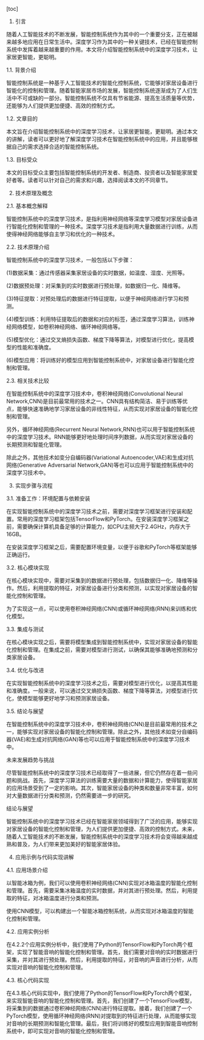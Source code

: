 
[toc]                    
                
                
1. 引言

随着人工智能技术的不断发展，智能控制系统作为其中的一个重要分支，正在被越来越多地应用在日常生活中。深度学习作为其中的一种关键技术，已经在智能控制系统中发挥着越来越重要的作用。本文将介绍智能控制系统中的深度学习技术，让家居更智能，更聪明。

1.1. 背景介绍

智能控制系统是一种基于人工智能技术的智能化控制系统，它能够对家居设备进行智能化的控制和管理。随着智能家居市场的发展，智能控制系统逐渐成为了人们生活中不可或缺的一部分。智能控制系统不仅具有节省能源、提高生活质量等优势，还能够为人们提供更加便捷、高效的控制方式。

1.2. 文章目的

本文旨在介绍智能控制系统中的深度学习技术，让家居更智能，更聪明。通过本文的讲解，读者可以更好地了解深度学习技术在智能控制系统中的应用，并且能够根据自己的需求选择合适的智能控制系统。

1.3. 目标受众

本文的目标受众主要包括智能控制系统的开发者、制造商、投资者以及智能家居爱好者等。读者可以针对自己的需求和兴趣，选择阅读本文的不同章节。

2. 技术原理及概念

2.1. 基本概念解释

智能控制系统中的深度学习技术，是指利用神经网络等深度学习模型对家居设备进行智能化控制和管理的一种技术。深度学习技术是指利用大量数据进行训练，从而使得神经网络能够自主学习和优化的一种技术。

2.2. 技术原理介绍

智能控制系统中的深度学习技术，一般包括以下步骤：

(1)数据采集：通过传感器采集家居设备的实时数据，如温度、湿度、光照等。

(2)数据预处理：对采集到的实时数据进行预处理，如数据归一化、降维等。

(3)特征提取：对预处理后的数据进行特征提取，以便于神经网络进行学习和预测。

(4)模型训练：利用特征提取后的数据和对应的标签，通过深度学习算法，训练神经网络模型，如卷积神经网络、循环神经网络等。

(5)模型优化：通过交叉熵损失函数、梯度下降等算法，对模型进行优化，提高模型的性能和准确度。

(6)模型应用：将训练好的模型应用到智能控制系统中，对家居设备进行智能化控制和管理。

2.3. 相关技术比较

在智能控制系统中的深度学习技术中，卷积神经网络(Convolutional Neural Network,CNN)是目前最常用的技术之一。CNN具有结构简洁、易于训练等优点，能够快速准确地学习家居设备的非线性特征，从而实现对家居设备的智能化控制和管理。

另外，循环神经网络(Recurrent Neural Network,RNN)也可以用于智能控制系统中的深度学习技术。RNN能够更好地处理时间序列数据，从而实现对家居设备的长期预测和智能化管理。

除此之外，其他技术如变分自编码器(Variational Autoencoder,VAE)和生成对抗网络(Generative Adversarial Network,GAN)等也可以应用于智能控制系统中的深度学习技术中。

3. 实现步骤与流程

3.1. 准备工作：环境配置与依赖安装

在实现智能控制系统中的深度学习技术之前，需要对深度学习框架进行安装和配置。常用的深度学习框架包括TensorFlow和PyTorch。在安装深度学习框架之前，需要确保计算机具备足够的计算能力，如CPU主频大于2.4GHz，内存大于16GB。

在安装深度学习框架之后，需要配置环境变量，以便于谷歌和PyTorch等框架能够正确运行。

3.2. 核心模块实现

在核心模块实现中，需要对采集到的数据进行预处理，包括数据归一化、降维等操作。然后，利用提取的特征，对家居设备进行分类和预测，以实现对家居设备的智能化控制和管理。

为了实现这一点，可以使用卷积神经网络(CNN)或循环神经网络(RNN)来训练和优化模型。

3.3. 集成与测试

在核心模块实现之后，需要将模型集成到智能控制系统中，实现对家居设备的智能化控制和管理。在集成之前，需要对模型进行测试，以确保其能够准确地预测和分类家居设备。

3.4. 优化与改进

在实现智能控制系统中的深度学习技术之后，需要对模型进行优化，以提高其性能和准确度。一般来说，可以通过交叉熵损失函数、梯度下降等算法，对模型进行优化，使模型能够更好地学习和预测家居设备。

3.5. 结论与展望

在智能控制系统中的深度学习技术中，卷积神经网络(CNN)是目前最常用的技术之一，能够实现对家居设备的智能化控制和管理。除此之外，其他技术如变分自编码器(VAE)和生成对抗网络(GAN)等也可以应用于智能控制系统中的深度学习技术中。

未来发展趋势与挑战

尽管智能控制系统中的深度学习技术已经取得了一些进展，但它仍然存在着一些问题和挑战。首先，深度学习算法的训练需要大量的数据和计算能力，使得智能家居的应用场景受到了一定的影响。其次，智能家居设备的种类和数量非常丰富，如何对大量数据进行分类和预测，仍然需要进一步的研究。

结论与展望

智能控制系统中的深度学习技术已经在智能家居领域得到了广泛的应用，能够实现对家居设备的智能化控制和管理，为人们提供更加便捷、高效的控制方式。未来，随着人工智能技术的不断发展，智能控制系统中的深度学习技术将会变得越来越成熟和普及，为人们带来更加美好的智能家居体验。

4. 应用示例与代码实现讲解

4.1. 应用场景介绍

以智能冰箱为例，我们可以使用卷积神经网络(CNN)实现对冰箱温度的智能化控制和管理。首先，需要采集冰箱温度的实时数据，并对其进行预处理。然后，利用提取的特征，对冰箱温度进行分类和预测。

使用CNN模型，可以构建出一个智能冰箱控制系统，从而实现对冰箱温度的智能化控制和管理。

4.2. 应用实例分析

在4.2.2个应用实例分析中，我们使用了Python的TensorFlow和PyTorch两个框架，实现了智能音响的智能化控制和管理。首先，我们需要对音响的实时数据进行采集，并对其进行预处理。然后，利用提取的特征，对音响的声音进行分析，从而实现对音响的智能化控制和管理。

4.3. 核心代码实现

在4.3.核心代码实现中，我们使用了Python的TensorFlow和PyTorch两个框架，来实现智能音响的智能化控制和管理。首先，我们创建了一个TensorFlow模型，将采集到的数据通过卷积神经网络(CNN)进行特征提取。接着，我们创建了一个PyTorch模型，使用循环神经网络(RNN)对提取到的特征进行处理，从而能够实现对音响的长期预测和智能化管理。最后，我们将训练好的模型应用到智能音响控制系统中，即可实现对音响的智能化控制和管理。


